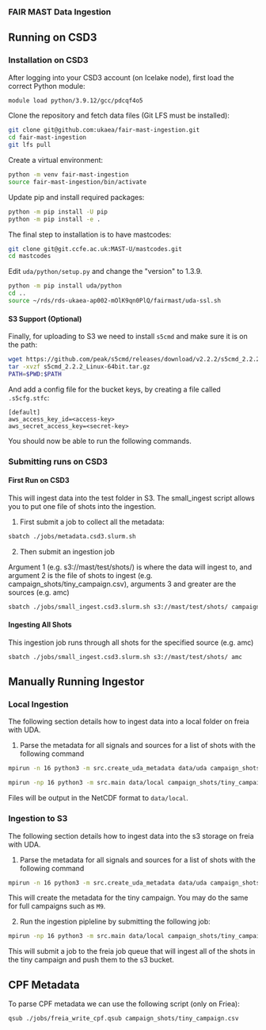 ### FAIR MAST Data Ingestion

## Running on CSD3
### Installation on CSD3

After logging into your CSD3 account (on Icelake node), first load the correct Python module:

```sh
module load python/3.9.12/gcc/pdcqf4o5
```

Clone the repository and fetch data files (Git LFS must be installed):

```sh
git clone git@github.com:ukaea/fair-mast-ingestion.git
cd fair-mast-ingestion
git lfs pull
```

Create a virtual environment:

```sh
python -m venv fair-mast-ingestion
source fair-mast-ingestion/bin/activate
```

Update pip and install required packages:

```sh
python -m pip install -U pip
python -m pip install -e .
```

The final step to installation is to have mastcodes:

```sh
git clone git@git.ccfe.ac.uk:MAST-U/mastcodes.git
cd mastcodes
```

Edit `uda/python/setup.py` and change the "version" to 1.3.9.

```sh
python -m pip install uda/python
cd ..
source ~/rds/rds-ukaea-ap002-mOlK9qn0PlQ/fairmast/uda-ssl.sh
```

#### S3 Support (Optional)

Finally, for uploading to S3 we need to install `s5cmd` and make sure it is on the path:

```sh
wget https://github.com/peak/s5cmd/releases/download/v2.2.2/s5cmd_2.2.2_Linux-64bit.tar.gz
tar -xvzf s5cmd_2.2.2_Linux-64bit.tar.gz
PATH=$PWD:$PATH
```

And add a config file for the bucket keys, by creating a file called `.s5cfg.stfc`:

```
[default]
aws_access_key_id=<access-key>
aws_secret_access_key=<secret-key>
```

You should now be able to run the following commands.

### Submitting runs on CSD3

#### First Run on CSD3

This will ingest data into the test folder in S3. The small_ingest script allows you to put one file of shots into the ingestion.

1. First submit a job to collect all the metadata:

```sh
sbatch ./jobs/metadata.csd3.slurm.sh
```

2. Then submit an ingestion job

Argument 1 (e.g. s3://mast/test/shots/) is where the data will ingest to, and argument 2 is the file of shots to ingest (e.g. campaign_shots/tiny_campaign.csv), arguments 3 and greater are the sources (e.g. amc)

```sh
sbatch ./jobs/small_ingest.csd3.slurm.sh s3://mast/test/shots/ campaign_shots/tiny_campaign.csv amc
```

#### Ingesting All Shots

This ingestion job runs through all shots for the specified source (e.g. amc)

```sh
sbatch ./jobs/small_ingest.csd3.slurm.sh s3://mast/test/shots/ amc
```

## Manually Running Ingestor

### Local Ingestion

The following section details how to ingest data into a local folder on freia with UDA.

1. Parse the metadata for all signals and sources for a list of shots with the following command

```sh
mpirun -n 16 python3 -m src.create_uda_metadata data/uda campaign_shots/tiny_campaign.csv 
```

```sh
mpirun -np 16 python3 -m src.main data/local campaign_shots/tiny_campaign.csv --metadata_dir data/uda --source_names amc xsx --file_format nc
```

Files will be output in the NetCDF format to `data/local`.

### Ingestion to S3

The following section details how to ingest data into the s3 storage on freia with UDA.

1. Parse the metadata for all signals and sources for a list of shots with the following command

```sh
mpirun -n 16 python3 -m src.create_uda_metadata data/uda campaign_shots/tiny_campaign.csv 
```

This will create the metadata for the tiny campaign. You may do the same for full campaigns such as `M9`.

2. Run the ingestion pipleline by submitting the following job:

```sh
mpirun -np 16 python3 -m src.main data/local campaign_shots/tiny_campaign.csv --bucket_path s3://mast/test/shots --source_names amc xsx --file_format zarr --upload --force
```

This will submit a job to the freia job queue that will ingest all of the shots in the tiny campaign and push them to the s3 bucket.

## CPF Metadata

To parse CPF metadata we can use the following script (only on Friea):

```sh
qsub ./jobs/freia_write_cpf.qsub campaign_shots/tiny_campaign.csv
```

